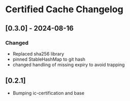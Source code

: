 # Certified Cache Changelog

## [0.3.0] - 2024-08-16

### Changed

- Replaced sha256 library
- pinned StableHashMap to git hash
- changed handling of missing expiry to avoid trapping

## [0.2.1]
* Bumping ic-certification and base
